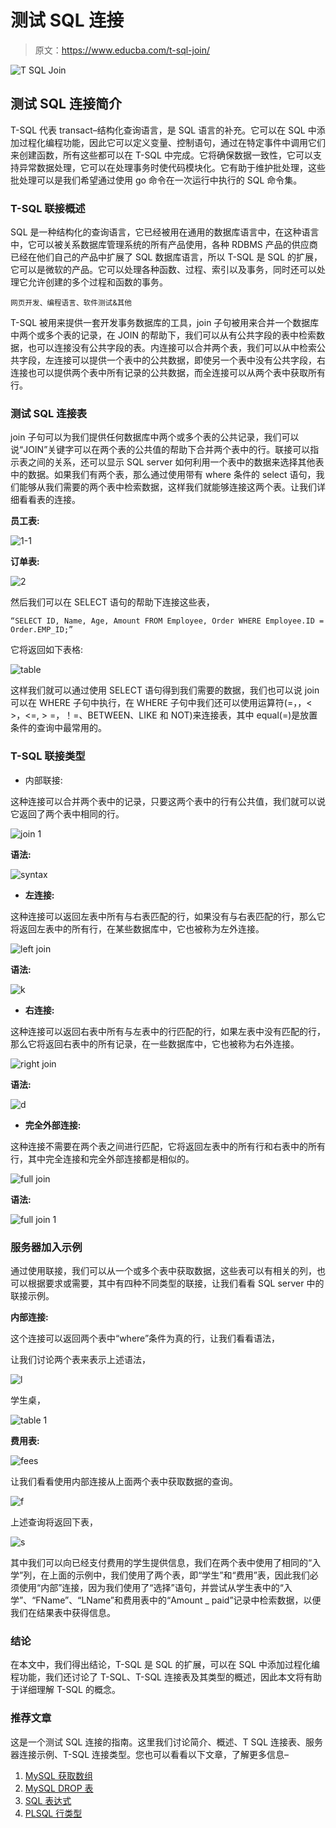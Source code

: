 # 测试 SQL 连接

> 原文：<https://www.educba.com/t-sql-join/>

![T SQL Join](img/102e59dd449e21889ed46d46539a0422.png)



## 测试 SQL 连接简介

T-SQL 代表 transact–结构化查询语言，是 SQL 语言的补充。它可以在 SQL 中添加过程化编程功能，因此它可以定义变量、控制语句，通过在特定事件中调用它们来创建函数，所有这些都可以在 T-SQL 中完成。它将确保数据一致性，它可以支持异常数据处理，它可以在处理事务时使代码模块化。它有助于维护批处理，这些批处理可以是我们希望通过使用 go 命令在一次运行中执行的 SQL 命令集。

### T-SQL 联接概述

SQL 是一种结构化的查询语言，它已经被用在通用的数据库语言中，在这种语言中，它可以被关系数据库管理系统的所有产品使用，各种 RDBMS 产品的供应商已经在他们自己的产品中扩展了 SQL 数据库语言，所以 T-SQL 是 SQL 的扩展，它可以是微软的产品。它可以处理各种函数、过程、索引以及事务，同时还可以处理它允许创建的多个过程和函数的事务。

<small>网页开发、编程语言、软件测试&其他</small>

T-SQL 被用来提供一套开发事务数据库的工具，join 子句被用来合并一个数据库中两个或多个表的记录，在 JOIN 的帮助下，我们可以从有公共字段的表中检索数据，也可以连接没有公共字段的表。内连接可以合并两个表，我们可以从中检索公共字段，左连接可以提供一个表中的公共数据，即使另一个表中没有公共字段，右连接也可以提供两个表中所有记录的公共数据，而全连接可以从两个表中获取所有行。

### 测试 SQL 连接表

join 子句可以为我们提供任何数据库中两个或多个表的公共记录，我们可以说“JOIN”关键字可以在两个表的公共值的帮助下合并两个表中的行。联接可以指示表之间的关系，还可以显示 SQL server 如何利用一个表中的数据来选择其他表中的数据。如果我们有两个表，那么通过使用带有 where 条件的 select 语句，我们能够从我们需要的两个表中检索数据，这样我们就能够连接这两个表。让我们详细看看表的连接。

**员工表:**

![1-1](img/c31bf3ca9b070e93f06ad0d3e81ac317.png)



**订单表:**

![2](img/37f69ecc26579f8a177d469978c1ee12.png)



然后我们可以在 SELECT 语句的帮助下连接这些表，

```
“SELECT ID, Name, Age, Amount FROM Employee, Order WHERE Employee.ID = Order.EMP_ID;”
```

它将返回如下表格:

![table](img/c2c186f44103f758705dd6a0e9733561.png)



这样我们就可以通过使用 SELECT 语句得到我们需要的数据，我们也可以说 join 可以在 WHERE 子句中执行，在 WHERE 子句中我们还可以使用运算符(=，，< >，<=, > =，！=、BETWEEN、LIKE 和 NOT)来连接表，其中 equal(=)是放置条件的查询中最常用的。

### T-SQL 联接类型

*   内部联接:

这种连接可以合并两个表中的记录，只要这两个表中的行有公共值，我们就可以说它返回了两个表中相同的行。

![join 1](img/8ae0025721732ad410e138b3b443eb20.png)



**语法:**

![syntax](img/8bcd8fc45dd24ebfbffc305fafbe445d.png)



*   **左连接:**

这种连接可以返回左表中所有与右表匹配的行，如果没有与右表匹配的行，那么它将返回左表中的所有行，在某些数据库中，它也被称为左外连接。

![left join](img/74ca6e80ef4fa1198073e62a07b0fc05.png)



**语法:**

![k](img/d1fe9f24068923b5a77e8f9132d06de4.png)



*   **右连接:**

这种连接可以返回右表中所有与左表中的行匹配的行，如果左表中没有匹配的行，那么它将返回右表中的所有记录，在一些数据库中，它也被称为右外连接。

![right join](img/ab46058bfa205fe34788169a3d531433.png)



**语法:**

![d](img/9f056ca258f2f8d5074e6935a4426031.png)



*   **完全外部连接:**

这种连接不需要在两个表之间进行匹配，它将返回左表中的所有行和右表中的所有行，其中完全连接和完全外部连接都是相似的。

![full join](img/2bb53850157bae03f5917e9d4c45d33e.png)



**语法:**

![full join 1](img/302fecea74e5fa726d3a6d9cda0e72eb.png)



### 服务器加入示例

通过使用联接，我们可以从一个或多个表中获取数据，这些表可以有相关的列，也可以根据要求或需要，其中有四种不同类型的联接，让我们看看 SQL server 中的联接示例。

**内部连接:**

这个连接可以返回两个表中“where”条件为真的行，让我们看看语法，

让我们讨论两个表来表示上述语法，

![l](img/4e61a94253e65b23e6ede2bfdfd0fccc.png)



学生桌，

![table 1](img/626474f28a46dae9ecbdea5360e87e50.png)



**费用表:**

![fees](img/3ba9f19837c40c343cde3cb4084a5f5e.png)



让我们看看使用内部连接从上面两个表中获取数据的查询。

![f](img/04af17f67408e94e2818c2d5767b0825.png)



上述查询将返回下表，

![s](img/56eae300026ae35fa201c73abf594ef4.png)



其中我们可以向已经支付费用的学生提供信息，我们在两个表中使用了相同的“入学”列，在上面的示例中，我们使用了两个表，即“学生”和“费用”表，因此我们必须使用“内部”连接，因为我们使用了“选择”语句，并尝试从学生表中的“入学”、“FName”、“LName”和费用表中的“Amount _ paid”记录中检索数据，以便我们在结果表中获得信息。

### 结论

在本文中，我们得出结论，T-SQL 是 SQL 的扩展，可以在 SQL 中添加过程化编程功能，我们还讨论了 T-SQL、T-SQL 连接表及其类型的概述，因此本文将有助于详细理解 T-SQL 的概念。

### 推荐文章

这是一个测试 SQL 连接的指南。这里我们讨论简介、概述、T SQL 连接表、服务器连接示例、T-SQL 连接类型。您也可以看看以下文章，了解更多信息–

1.  [MySQL 获取数组](https://www.educba.com/mysql-fetch-array/)
2.  [MySQL DROP 表](https://www.educba.com/mysql-drop-table/)
3.  [SQL 表达式](https://www.educba.com/sql-expressions/)
4.  [PLSQL 行类型](https://www.educba.com/plsql-rowtype/)





